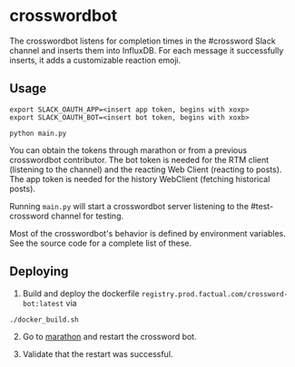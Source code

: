 # crosswordbot

The crosswordbot listens for completion times in the #crossword Slack channel
and inserts them into InfluxDB. For each message it successfully inserts, it
adds a customizable reaction emoji.

## Usage

```
export SLACK_OAUTH_APP=<insert app token, begins with xoxp>
export SLACK_OAUTH_BOT=<insert bot token, begins with xoxb>

python main.py
```

You can obtain the tokens through marathon or from a previous crosswordbot contributor.
The bot token is needed for the RTM client (listening to the channel) and the reacting Web Client (reacting to posts). 
The app token is needed for the history WebClient (fetching historical posts).

Running `main.py` will start a crosswordbot server listening to the #test-crossword channel for testing.

Most of the crosswordbot's behavior is defined by environment variables.
See the source code for a complete list of these.

## Deploying

1. Build and deploy the dockerfile `registry.prod.factual.com/crossword-bot:latest` via

```./docker_build.sh```

2. Go to [marathon](https://olympiad.prod.factual.com/#/apps/%2Fhr%2Fcrossword)
and restart the crossword bot.

3. Validate that the restart was successful.
